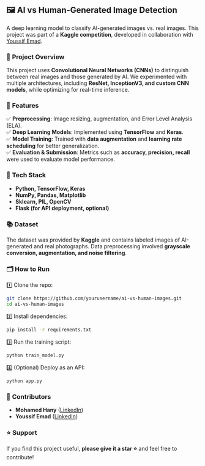 ## 🖼️ AI vs Human-Generated Image Detection  
A deep learning model to classify AI-generated images vs. real images. This project was part of a **Kaggle competition**, developed in collaboration with [Youssif Emad](https://linkedin.com/in/youssifemad).  

### 📌 **Project Overview**  
This project uses **Convolutional Neural Networks (CNNs)** to distinguish between real images and those generated by AI. We experimented with multiple architectures, including **ResNet, InceptionV3, and custom CNN models**, while optimizing for real-time inference.

### 🚀 **Features**  
✅ **Preprocessing**: Image resizing, augmentation, and Error Level Analysis (ELA).  
✅ **Deep Learning Models**: Implemented using **TensorFlow** and **Keras**.  
✅ **Model Training**: Trained with **data augmentation** and **learning rate scheduling** for better generalization.  
✅ **Evaluation & Submission**: Metrics such as **accuracy, precision, recall** were used to evaluate model performance.  

### 🔧 **Tech Stack**  
- **Python, TensorFlow, Keras**  
- **NumPy, Pandas, Matplotlib**  
- **Sklearn, PIL, OpenCV**  
- **Flask (for API deployment, optional)**  

### 📚 **Dataset**  
The dataset was provided by **Kaggle** and contains labeled images of AI-generated and real photographs. Data preprocessing involved **grayscale conversion, augmentation, and noise filtering**.

### 🗂 **How to Run**  
1️⃣ Clone the repo:  
```bash
git clone https://github.com/yourusername/ai-vs-human-images.git
cd ai-vs-human-images
```
2️⃣ Install dependencies:  
```bash
pip install -r requirements.txt
```
3️⃣ Run the training script:  
```bash
python train_model.py
```
4️⃣ (Optional) Deploy as an API:  
```bash
python app.py
```

### 👥 **Contributors**  
- **Mohamed Hany** ([LinkedIn](https://www.linkedin.com/in/mohammedhany2324))  
- **Youssif Emad** ([LinkedIn](https://linkedin.com/in/youssifemad))  

### ⭐ **Support**  
If you find this project useful, **please give it a star ⭐** and feel free to contribute!
